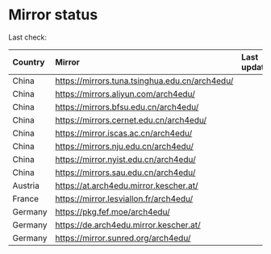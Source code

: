 <script src="./time.js"></script>
# Mirror status
Last check: <script type="text/javascript">localize(1739618159.0898774);</script>

|Country|Mirror|Last update|
|:------|:-----|:----------|
|China|https://mirrors.tuna.tsinghua.edu.cn/arch4edu/|<script type="text/javascript">localize(1739558321);</script>|
|China|https://mirrors.aliyun.com/arch4edu/|<script type="text/javascript">localize(1739558321);</script>|
|China|https://mirrors.bfsu.edu.cn/arch4edu/|<script type="text/javascript">localize(1739558321);</script>|
|China|https://mirrors.cernet.edu.cn/arch4edu/|<script type="text/javascript">localize(1739558321);</script>|
|China|https://mirror.iscas.ac.cn/arch4edu/|<script type="text/javascript">localize(1739558321);</script>|
|China|https://mirrors.nju.edu.cn/arch4edu/|<script type="text/javascript">localize(1739515293);</script>|
|China|https://mirror.nyist.edu.cn/arch4edu/|<script type="text/javascript">localize(1739558321);</script>|
|China|https://mirrors.sau.edu.cn/arch4edu/|<script type="text/javascript">localize(1731653531);</script>|
|Austria|https://at.arch4edu.mirror.kescher.at/|<script type="text/javascript">localize(1739558321);</script>|
|France|https://mirror.lesviallon.fr/arch4edu/|<script type="text/javascript">localize(1739558321);</script>|
|Germany|https://pkg.fef.moe/arch4edu/|<script type="text/javascript">localize(1739558321);</script>|
|Germany|https://de.arch4edu.mirror.kescher.at/|<script type="text/javascript">localize(1739558321);</script>|
|Germany|https://mirror.sunred.org/arch4edu/|<script type="text/javascript">localize(1739558321);</script>|

<script src="./tablefilter/tablefilter.js"></script>
<script src="./table.js"></script>